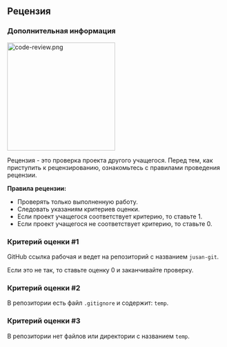 ## Рецензия

### Дополнительная информация

<img src="../../../resources/code-review.png" alt="code-review.png" width="250"/>

Рецензия - это проверка проекта другого учащегося. Перед тем, как приступить к рецензированию, ознакомьтесь с правилами проведения рецензии.

**Правила рецензии:**

- Проверять только выполненную работу.
- Следовать указаниям критериев оценки.
- Если проект учащегося соответствует критерию, то ставьте 1.
- Если проект учащегося не соответствует критерию, то ставьте 0.

### Критерий оценки #1

GitHub ссылка рабочая и ведет на репозиторий с названием `jusan-git`.

Если это не так, то ставьте оценку 0 и заканчивайте проверку.

### Критерий оценки #2

В репозитории есть файл `.gitignore` и содержит: `temp`.

### Критерий оценки #3

В репозитории нет файлов или директории с названием `temp`.
